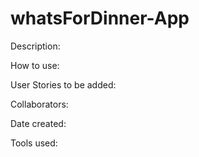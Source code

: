 # whatsForDinner-App

Description: 

How to use:

User Stories to be added:

Collaborators:

Date created:

Tools used:



